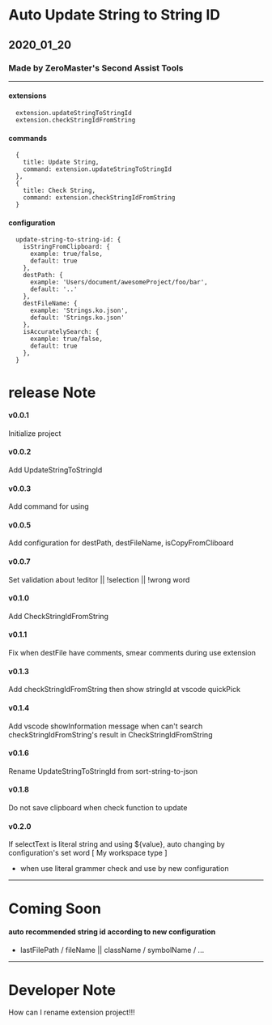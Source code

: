 # Auto Update String to String ID

## 2020_01_20

### Made by ZeroMaster's Second Assist Tools
---
#### extensions
```
  extension.updateStringToStringId
  extension.checkStringIdFromString
```

#### commands
```
  {
    title: Update String,
    command: extension.updateStringToStringId
  },
  {
    title: Check String,
    command: extension.checkStringIdFromString
  }
```

#### configuration
```
  update-string-to-string-id: {
    isStringFromClipboard: {
      example: true/false,
      default: true
    },
    destPath: {
      example: 'Users/document/awesomeProject/foo/bar',
      default: '..'
    },
    destFileName: {
      example: 'Strings.ko.json',
      default: 'Strings.ko.json'
    },
    isAccuratelySearch: {
      example: true/false,
      default: true
    },
  }
```


# release Note
#### v0.0.1
Initialize project

#### v0.0.2
Add UpdateStringToStringId

#### v0.0.3
Add command for using

#### v0.0.5
Add configuration for destPath, destFileName, isCopyFromCliboard

#### v0.0.7
Set validation about !editor || !selection || !wrong word

#### v0.1.0
Add CheckStringIdFromString

#### v0.1.1
Fix when destFile have comments, smear comments during use extension

#### v0.1.3
Add checkStringIdFromString then show stringId at vscode quickPick

#### v0.1.4
Add vscode showInformation message when can't search checkStringIdFromString's result in CheckStringIdFromString

#### v0.1.6
Rename UpdateStringToStringId from sort-string-to-json

#### v0.1.8
Do not save clipboard when check function to update

#### v0.2.0
If selectText is literal string and using ${value}, auto changing by configuration's set word [ My workspace type ]
- when use literal grammer check and use by new configuration
---

# Coming Soon

#### auto recommended string id according to new configuration
  - lastFilePath / fileName || className / symbolName / ...

---

# Developer Note
How can I rename extension project!!!